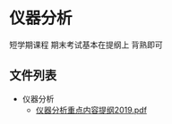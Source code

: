 # 仪器分析

短学期课程 期末考试基本在提纲上 背熟即可




## 文件列表

- 仪器分析
    - [仪器分析重点内容提纲2019.pdf](https://github.com/QSCTech/zju-icicles/raw/master/%E4%BB%AA%E5%99%A8%E5%88%86%E6%9E%90/%E4%BB%AA%E5%99%A8%E5%88%86%E6%9E%90%E9%87%8D%E7%82%B9%E5%86%85%E5%AE%B9%E6%8F%90%E7%BA%B22019.pdf)

